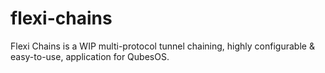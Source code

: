 # flexi-chains
Flexi Chains is a WIP multi-protocol tunnel chaining, highly configurable &amp; easy-to-use, application for QubesOS.
